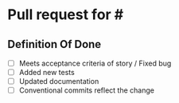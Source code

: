 <!-- 
	README!
	To make the review process as painless as possible we kindly, but strongly, 
	urge you to read our contribution docs before applying for a PR.
	See: https://github.com/Marvin-Brouwer/local-tunnel/blob/main/docs/Contributing.md
	Please also read our Code of conduct:
	See: https://github.com/Marvin-Brouwer/local-tunnel/blob/main/docs/Code-of-conduct.md
	
	NOTE!
	Because we don't have time to evaluate every PR anyone sends in without discussing first, 
	any pr without an issue attached will be closed without review.
	Please, report a bug or feature request, and wait for it to be triaged prior to writing a fix.
 -->

<!-- Please refer to your issue number next to the hashtag: -->
# Pull request for # <!--Number here-->

<!-- 
	Put your summary here
	Have a look at: https://github.blog/2015-01-21-how-to-write-the-perfect-pull-request/ 
	Since we already have a reference to the issue, we don't need a motivation, we'd like a summary of changes.

	Things to consider:
	- Changes you made
	- Approaches you considered
	- Why you might have chosen not to add any new tests
-->

## Definition Of Done  

<!--
	Please do not forget to check these tasks:
	You can check them, or replace "- [ ] " with "- `NA` ", if not applicable. 
	These checks are to help you remember all the DOD conditions, 
	however, the maintainers will have the final verdict and may ask you for a fix.
-->

- [ ] Meets acceptance criteria of story / Fixed bug
- [ ] Added new tests
- [ ] Updated documentation
- [ ] Conventional commits reflect the change
